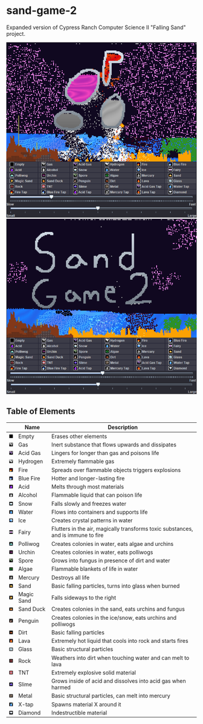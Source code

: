 # sand-game-2
Expanded version of Cypress Ranch Computer Science II "Falling Sand" project.

![Gameplay in sand-game-2](https://github.com/kiwijuice56/sand-game-2/blob/main/img/screenshot2.png)
![Gameplay in sand-game-2](https://github.com/kiwijuice56/sand-game-2/blob/main/img/screenshot1.png)

## Table of Elements

|  | Name | Description |
| ----------- | ----------- | ---|
| ![icon](resources/empty.png)| Empty     | Erases other elements  |
| ![icon](resources/gas.png)| Gas     | Inert substance that flows upwards and dissipates  |
| ![icon](resources/acid&#32;gas.png)| Acid Gas     | Lingers for longer than gas and poisons life  |
| ![icon](resources/hydrogen.png)| Hydrogen  | Extremely flammable gas|
| ![icon](resources/fire.png)| Fire   | Spreads over flammable objects triggers explosions  |
| ![icon](resources/blue&#32;fire.png)| Blue Fire   | Hotter and longer-lasting fire  |
| ![icon](resources/acid.png)| Acid   | Melts through most materials |
| ![icon](resources/alcohol.png)| Alcohol   | Flammable liquid that can poison life |
| ![icon](resources/snow.png)| Snow   | Falls slowly and freezes water 
| ![icon](resources/water.png)| Water   | Flows into containers and supports life |
| ![icon](resources/ice.png)| Ice   | Creates crystal patterns in water|
| ![icon](resources/fairy.png)| Fairy   | Flutters in the air, magically transforms toxic substances, and is immune to fire|
| ![icon](resources/polliwog.png)| Polliwog   | Creates colonies in water, eats algae and urchins |
| ![icon](resources/urchin.png)| Urchin   | Creates colonies in water, eats polliwogs |
| ![icon](resources/spore.png)| Spore   | Grows into fungus in presence of dirt and water |
| ![icon](resources/algae.png)| Algae   | Flammable blankets of life in water |
| ![icon](resources/mercury.png)| Mercury   | Destroys all life |
| ![icon](resources/sand.png)| Sand   | Basic falling particles, turns into glass when burned |
| ![icon](resources/magic&#32;sand.png)| Magic Sand   | Falls sideways to the right |
| ![icon](resources/sand&#32;duck.png)| Sand Duck  | Creates colonies in the sand, eats urchins and fungus |
| ![icon](resources/penguin.png)| Penguin   | Creates colonies in the ice/snow, eats urchins and polliwogs |
| ![icon](resources/dirt.png)| Dirt   | Basic falling particles |
| ![icon](resources/lava.png)| Lava   | Extremely hot liquid that cools into rock and starts fires |
| ![icon](resources/glass.png)| Glass   | Basic structural particles |
| ![icon](resources/rock.png)| Rock   | Weathers into dirt when touching water and can melt to lava |
| ![icon](resources/tnt.png)| TNT   | Extremely explosive solid material |
| ![icon](resources/slime.png)| Slime   | Grows inside of acid and dissolves into acid gas when harmed |
| ![icon](resources/metal.png)| Metal   | Basic structural particles, can melt into mercury |
| ![icon](resources/water&#32;tap.png)| X-tap   | Spawns material X around it |
| ![icon](resources/diamond.png)| Diamond   | Indestructible material |
















